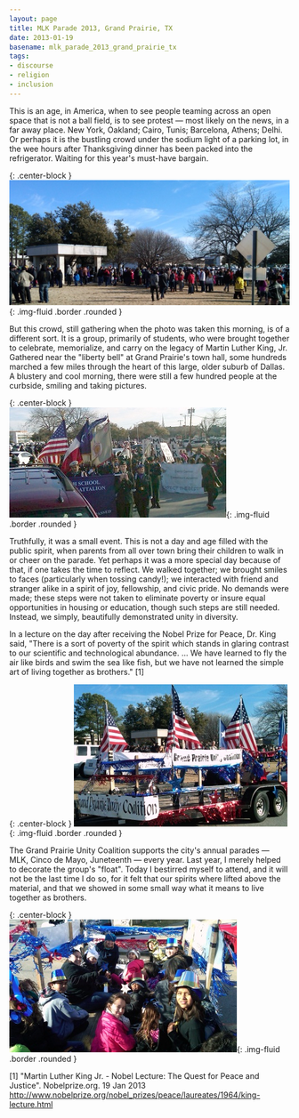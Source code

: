 ```yaml
---
layout: page
title: MLK Parade 2013, Grand Prairie, TX
date: 2013-01-19
basename: mlk_parade_2013_grand_prairie_tx
tags:
- discourse
- religion
- inclusion
---
```


This is an age, in America, when to see people teaming  across an open space
that is not a ball field, is to see protest &mdash; most likely on the news, in
a far away place. New York, Oakland; Cairo, Tunis; Barcelona, Athens; Delhi. Or
perhaps it is the bustling crowd under the sodium light of a parking lot, in the
wee hours after Thanksgiving dinner has been packed into the refrigerator.
Waiting for this year's must-have bargain.

{: .center-block }
![people gathered](/images/mlkGP2013_0.jpg){: .img-fluid .border .rounded }

<!--more-->

But this crowd, still gathering when the photo was taken this morning, is of a
different sort. It is a group, primarily of students, who were brought together
to celebrate, memorialize, and carry on the legacy of Martin Luther King, Jr.
Gathered near the "liberty bell" at Grand Prairie's town hall, some hundreds
marched a few miles through the heart of this large, older suburb of Dallas. A
blustery and cool morning, there were still a few hundred people at the
curbside, smiling and taking pictures.

{: .center-block }
![marching](/images/mlkGP2013_3.jpg){: .img-fluid .border .rounded }

Truthfully, it was a small event. This is not a day and age filled with the
public spirit, when parents from all over town bring their children to walk in
or cheer on the parade. Yet perhaps it was a more special day because of that,
if one takes the time to reflect. We walked together; we brought smiles to faces
(particularly when tossing candy!); we interacted with friend and stranger alike
in a spirit of joy, fellowship, and civic pride. No demands were made; these
steps were not taken to eliminate poverty or insure equal opportunities in
housing or education, though such steps are still needed. Instead, we simply,
beautifully demonstrated unity in diversity.

In a lecture on the day after receiving the Nobel Prize for Peace, Dr. King
said, "There is a sort of poverty of the spirit which stands in glaring contrast
to our scientific and technological abundance. ... We have learned to fly the
air like birds and swim the sea like fish, but we have not learned the simple
art of living together as brothers." [1]

{: .center-block }
![the float](/images/mlkGP2013_1.jpg){: .img-fluid .border .rounded }

The Grand Prairie Unity Coalition supports the city's annual parades &mdash;
MLK, Cinco de Mayo, Juneteenth &mdash; every year. Last year, I merely helped to
decorate the group's "float".  Today I bestirred myself to attend, and it will
not be the last time I do so, for it felt that our spirits where lifted above
the material, and that we showed in some small way what it means to live
together as brothers.

{: .center-block }
![children in the float](/images/mlkGP2013_2.jpg){: .img-fluid .border .rounded }

[1] "Martin Luther King Jr. - Nobel Lecture: The Quest for Peace and Justice".
Nobelprize.org. 19 Jan 2013 <a
href="http://www.nobelprize.org/nobel_prizes/peace/laureates/1964/king-lecture.html">http://www.nobelprize.org/nobel_prizes/peace/laureates/1964/king-lecture.html</a>


